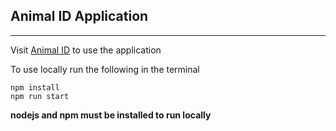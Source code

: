 ## Animal ID Application
---
Visit [Animal ID](https://animalsid.onrender.com) to use the application

To use locally run the following in the terminal
```
npm install
npm run start
```
**nodejs and npm must be installed to run locally**
